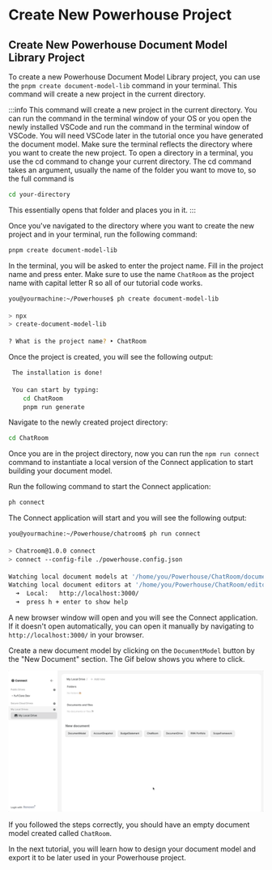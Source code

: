 # Create New Powerhouse Project

## Create New Powerhouse Document Model Library Project

To create a new Powerhouse Document Model Library project, you can use the `pnpm create document-model-lib` command in your terminal. This command will create a new project in the current directory.

:::info
This command will create a new project in the current directory.
You can run the command in the terminal window of your OS or you open the newly installed VSCode and run the command in the terminal window of VSCode.
You will need VSCode later in the tutorial once you have generated the document model.
Make sure the terminal reflects the directory where you want to create the new project.
To open a directory in a terminal, you use the cd command to change your current directory. The cd command takes an argument, usually the name of the folder you want to move to, so the full command is 
```bash
cd your-directory
```
This essentially opens that folder and places you in it.
:::

Once you've navigated to the directory where you want to create the new project and in your terminal, run the following command:

```bash
pnpm create document-model-lib
```

In the terminal, you will be asked to enter the project name. Fill in the project name and press enter. Make sure to use the name `ChatRoom` as the project name with capital letter R so all of our tutorial code works.

```bash
you@yourmachine:~/Powerhouse$ ph create document-model-lib

> npx
> create-document-model-lib

? What is the project name? ‣ ChatRoom
```	

Once the project is created, you will see the following output:

```bash
 The installation is done!

 You can start by typing:
    cd ChatRoom
    pnpm run generate
```

Navigate to the newly created project directory:

```bash
cd ChatRoom
```

Once you are in the project directory, now you can run the `npm run connect` command to instantiate a local version of the Connect application to start building your document model.

Run the following command to start the Connect application:

```bash
ph connect
```

The Connect application will start and you will see the following output:

```bash
you@yourmachine:~/Powerhouse/chatroom$ ph run connect

> Chatroom@1.0.0 connect
> connect --config-file ./powerhouse.config.json

Watching local document models at '/home/you/Powerhouse/ChatRoom/document-models'...
Watching local document editors at '/home/you/Powerhouse/ChatRoom/editors'...
  ➜  Local:   http://localhost:3000/
  ➜  press h + enter to show help
```

A new browser window will open and you will see the Connect application. If it doesn't open automatically, you can open it manually by navigating to `http://localhost:3000/` in your browser.

Create a new document model by clicking on the `DocumentModel` button by the "New Document" section. The Gif below shows you where to click.

![Create New Document Model](./images/ChatRoomConnectApp.gif)

If you followed the steps correctly, you should have an empty document model created called `ChatRoom`.

In the next tutorial, you will learn how to design your document model and export it to be later used in your Powerhouse project.
